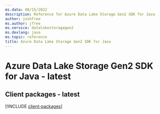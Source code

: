 ```yaml
---
ms.data: 08/15/2022
description: Reference for Azure Data Lake Storage Gen2 SDK for Java
author: joshfree
ms.author: jfree
ms.service: datalakestoragegen2
ms.devlang: java
ms.topic: reference
title: Azure Data Lake Storage Gen2 SDK for Java
---
```

# Azure Data Lake Storage Gen2 SDK for Java - latest

## Client packages - latest
[!INCLUDE [client-packages](data-lake-storage-gen2-client-index.md)]